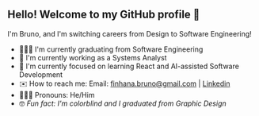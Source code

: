 ## Hello! Welcome to my GitHub profile 👋

I'm Bruno, and I'm switching careers from Design to Software Engineering!

- 🧑🏻‍🎓 I'm currently graduating from Software Engineering
- 💼 I'm currently working as a Systems Analyst
- 🌱 I'm currently focused on learning React and AI-assisted Software Development
- ✉️ How to reach me: Email: finhana.bruno@gmail.com | [Linkedin]([url](https://www.linkedin.com/in/brunofinhana/))
- 🧔🏻‍♂️ Pronouns: He/Him
- 🤓 _Fun fact: I'm colorblind and I graduated from Graphic Design_

<!--
**brunofinhana/brunofinhana** is a ✨ _special_ ✨ repository because its `README.md` (this file) appears on your GitHub profile.

Here are some ideas to get you started:

- 🔭 I’m currently working on ...
- 🌱 I’m currently learning ...
- 👯 I’m looking to collaborate on ...
- 🤔 I’m looking for help with ...
- 💬 Ask me about ...
- 📫 How to reach me: ...
- 😄 Pronouns: ...
- ⚡ Fun fact: ...
-->
